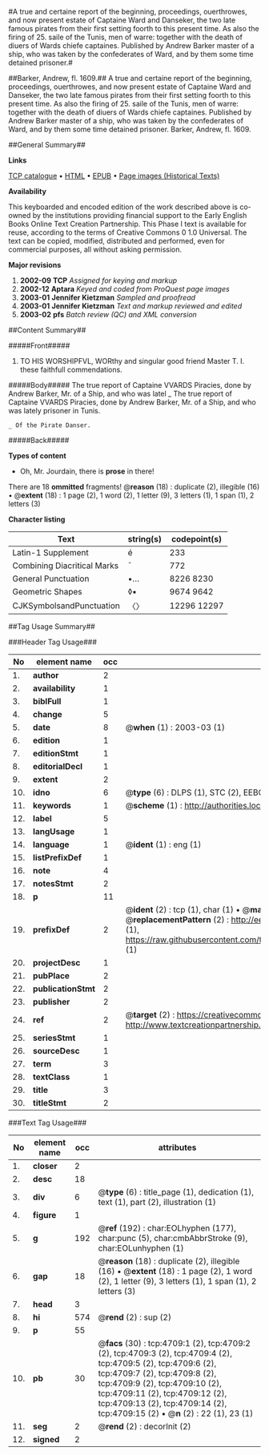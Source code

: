 #A true and certaine report of the beginning, proceedings, ouerthrowes, and now present estate of Captaine Ward and Danseker, the two late famous pirates from their first setting foorth to this present time. As also the firing of 25. saile of the Tunis, men of warre: together with the death of diuers of Wards chiefe captaines. Published by Andrew Barker master of a ship, who was taken by the confederates of Ward, and by them some time detained prisoner.#

##Barker, Andrew, fl. 1609.##
A true and certaine report of the beginning, proceedings, ouerthrowes, and now present estate of Captaine Ward and Danseker, the two late famous pirates from their first setting foorth to this present time. As also the firing of 25. saile of the Tunis, men of warre: together with the death of diuers of Wards chiefe captaines. Published by Andrew Barker master of a ship, who was taken by the confederates of Ward, and by them some time detained prisoner.
Barker, Andrew, fl. 1609.

##General Summary##

**Links**

[TCP catalogue](http://www.ota.ox.ac.uk/tcp/)  • 
[HTML](http://tei.it.ox.ac.uk/tcp/Texts-HTML/free/A04/A04099.html)  • 
[EPUB](http://tei.it.ox.ac.uk/tcp/Texts-EPUB/free/A04/A04099.epub) • 
[Page images (Historical Texts)](https://data.historicaltexts.jisc.ac.uk/view?pubId=eebo-99840230e&pageId=eebo-99840230e-4709-1)

**Availability**

This keyboarded and encoded edition of the
	       work described above is co-owned by the institutions
	       providing financial support to the Early English Books
	       Online Text Creation Partnership. This Phase I text is
	       available for reuse, according to the terms of Creative
	       Commons 0 1.0 Universal. The text can be copied,
	       modified, distributed and performed, even for
	       commercial purposes, all without asking permission.

**Major revisions**

1. __2002-09__ __TCP__ *Assigned for keying and markup*
1. __2002-12__ __Aptara__ *Keyed and coded from ProQuest page images*
1. __2003-01__ __Jennifer Kietzman__ *Sampled and proofread*
1. __2003-01__ __Jennifer Kietzman__ *Text and markup reviewed and edited*
1. __2003-02__ __pfs__ *Batch review (QC) and XML conversion*

##Content Summary##

#####Front#####

1. TO HIS WORSHIPFVL, WORthy
and singular good friend Master
T. I. these faithfull commendations.

#####Body#####
The true report of Captaine
VVARDS Piracies, done by Andrew
Barker, Mr. of a Ship, and who was
latel
    _ The true report of Captaine
VVARDS Piracies, done by Andrew
Barker, Mr. of a Ship, and who was
lately prisoner in Tunis.

    _ Of the Pirate Danser.

#####Back#####

**Types of content**

  * Oh, Mr. Jourdain, there is **prose** in there!

There are 18 **ommitted** fragments! 
 @__reason__ (18) : duplicate (2), illegible (16)  •  @__extent__ (18) : 1 page (2), 1 word (2), 1 letter (9), 3 letters (1), 1 span (1), 2 letters (3)

**Character listing**


|Text|string(s)|codepoint(s)|
|---|---|---|
|Latin-1 Supplement|é|233|
|Combining             Diacritical Marks|̄|772|
|General Punctuation|•…|8226 8230|
|Geometric Shapes|◊▪|9674 9642|
|CJKSymbolsandPunctuation|〈〉|12296 12297|

##Tag Usage Summary##

###Header Tag Usage###

|No|element name|occ|attributes|
|---|---|---|---|
|1.|__author__|2||
|2.|__availability__|1||
|3.|__biblFull__|1||
|4.|__change__|5||
|5.|__date__|8| @__when__ (1) : 2003-03 (1)|
|6.|__edition__|1||
|7.|__editionStmt__|1||
|8.|__editorialDecl__|1||
|9.|__extent__|2||
|10.|__idno__|6| @__type__ (6) : DLPS (1), STC (2), EEBO-CITATION (1), PROQUEST (1), VID (1)|
|11.|__keywords__|1| @__scheme__ (1) : http://authorities.loc.gov/ (1)|
|12.|__label__|5||
|13.|__langUsage__|1||
|14.|__language__|1| @__ident__ (1) : eng (1)|
|15.|__listPrefixDef__|1||
|16.|__note__|4||
|17.|__notesStmt__|2||
|18.|__p__|11||
|19.|__prefixDef__|2| @__ident__ (2) : tcp (1), char (1)  •  @__matchPattern__ (2) : ([0-9\-]+):([0-9IVX]+) (1), (.+) (1)  •  @__replacementPattern__ (2) : http://eebo.chadwyck.com/downloadtiff?vid=$1&page=$2 (1), https://raw.githubusercontent.com/textcreationpartnership/Texts/master/tcpchars.xml#$1 (1)|
|20.|__projectDesc__|1||
|21.|__pubPlace__|2||
|22.|__publicationStmt__|2||
|23.|__publisher__|2||
|24.|__ref__|2| @__target__ (2) : https://creativecommons.org/publicdomain/zero/1.0/ (1), http://www.textcreationpartnership.org/docs/. (1)|
|25.|__seriesStmt__|1||
|26.|__sourceDesc__|1||
|27.|__term__|3||
|28.|__textClass__|1||
|29.|__title__|3||
|30.|__titleStmt__|2||


###Text Tag Usage###

|No|element name|occ|attributes|
|---|---|---|---|
|1.|__closer__|2||
|2.|__desc__|18||
|3.|__div__|6| @__type__ (6) : title_page (1), dedication (1), text (1), part (2), illustration (1)|
|4.|__figure__|1||
|5.|__g__|192| @__ref__ (192) : char:EOLhyphen (177), char:punc (5), char:cmbAbbrStroke (9), char:EOLunhyphen (1)|
|6.|__gap__|18| @__reason__ (18) : duplicate (2), illegible (16)  •  @__extent__ (18) : 1 page (2), 1 word (2), 1 letter (9), 3 letters (1), 1 span (1), 2 letters (3)|
|7.|__head__|3||
|8.|__hi__|574| @__rend__ (2) : sup (2)|
|9.|__p__|55||
|10.|__pb__|30| @__facs__ (30) : tcp:4709:1 (2), tcp:4709:2 (2), tcp:4709:3 (2), tcp:4709:4 (2), tcp:4709:5 (2), tcp:4709:6 (2), tcp:4709:7 (2), tcp:4709:8 (2), tcp:4709:9 (2), tcp:4709:10 (2), tcp:4709:11 (2), tcp:4709:12 (2), tcp:4709:13 (2), tcp:4709:14 (2), tcp:4709:15 (2)  •  @__n__ (2) : 22 (1), 23 (1)|
|11.|__seg__|2| @__rend__ (2) : decorInit (2)|
|12.|__signed__|2||

